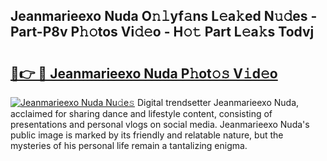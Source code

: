 ## Jeanmarieexo Nuda O𝚗𝚕yf𝚊ns L𝚎a𝚔ed N𝚞𝚍es - Part-P8v P𝚑𝚘tos Vi𝚍𝚎o - H𝚘𝚝 Part L𝚎a𝚔s Todvj

# <h2><a href="http://kf8nra1.oniu.top/?m=Jeanmarieexo+Nuda">🔗👉 🔴 Jeanmarieexo Nuda P𝚑ot𝚘𝚜 V𝚒d𝚎o</a></h2>

[![Jeanmarieexo Nuda Nu𝚍e𝚜](https://i.imgur.com/0qMVB7G.gif)](http://kf8nra1.oniu.top/?m=Jeanmarieexo+Nuda)
Digital trendsetter Jeanmarieexo Nuda, acclaimed for sharing dance and lifestyle content, consisting of presentations and personal vlogs on social media. Jeanmarieexo Nuda's public image is marked by its friendly and relatable nature, but the mysteries of his personal life remain a tantalizing enigma.  
